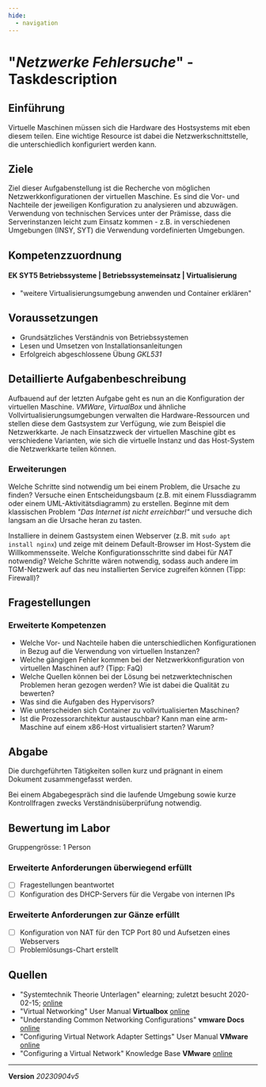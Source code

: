```yaml
---
hide:
  - navigation
---
```


# "*Netzwerke Fehlersuche*" - Taskdescription

## Einführung
Virtuelle Maschinen müssen sich die Hardware des Hostsystems mit eben diesem teilen. Eine wichtige Resource ist dabei die Netzwerkschnittstelle, die unterschiedlich konfiguriert werden kann.

## Ziele
Ziel dieser Aufgabenstellung ist die Recherche von möglichen Netzwerkkonfigurationen der virtuellen Maschine. Es sind die Vor- und Nachteile der jeweiligen Konfiguration zu analysieren und abzuwägen.  
Verwendung von technischen Services unter der Prämisse, dass die Serverinstanzen leicht zum Einsatz kommen - z.B. in verschiedenen Umgebungen (INSY, SYT) die Verwendung vordefinierten Umgebungen.

## Kompetenzzuordnung
#### EK SYT5 Betriebssysteme | Betriebssystemeinsatz | Virtualisierung
* "weitere Virtualisierungsumgebung anwenden und Container erklären"

## Voraussetzungen
* Grundsätzliches Verständnis von Betriebssystemen
* Lesen und Umsetzen von Installationsanleitungen
* Erfolgreich abgeschlossene Übung *GKL531*

## Detaillierte Aufgabenbeschreibung
Aufbauend auf der letzten Aufgabe geht es nun an die Konfiguration der virtuellen Maschine.
*VMWare*, *VirtualBox* und ähnliche Vollvirtualisierungsumgebungen verwalten die Hardware-Ressourcen und stellen diese dem Gastsystem zur Verfügung, wie zum Beispiel die Netzwerkkarte.
Je nach Einsatzzweck der virtuellen Maschine gibt es verschiedene Varianten, wie sich die virtuelle Instanz und das Host-System die Netzwerkkarte teilen können.

### Erweiterungen
Welche Schritte sind notwendig um bei einem Problem, die Ursache zu finden? Versuche einen Entscheidungsbaum (z.B. mit einem Flussdiagramm oder einem UML-Aktivitätsdiagramm) zu erstellen. Beginne mit dem klassischen Problem *"Das Internet ist nicht erreichbar!"* und versuche dich langsam an die Ursache heran zu tasten.

Installiere in deinem Gastsystem einen Webserver (z.B. mit `sudo apt install nginx`) und zeige mit deinem Default-Browser im Host-System die Willkommensseite. Welche Konfigurationsschritte sind dabei für *NAT* notwendig? Welche Schritte wären notwendig, sodass auch andere im TGM-Netzwerk auf das neu installierten Service zugreifen können (Tipp: Firewall)?

## Fragestellungen
### Erweiterte Kompetenzen
* Welche Vor- und Nachteile haben die unterschiedlichen Konfigurationen in Bezug auf die Verwendung von virtuellen Instanzen?
* Welche gängigen Fehler kommen bei der Netzwerkkonfiguration von virtuellen Maschinen auf? (Tipp: FaQ)
* Welche Quellen können bei der Lösung bei netzwerktechnischen Problemen heran gezogen werden? Wie ist dabei die Qualität zu bewerten?
* Was sind die Aufgaben des Hypervisors?
* Wie unterscheiden sich Container zu vollvirtualisierten Maschinen?
* Ist die Prozessorarchitektur austauschbar? Kann man eine arm-Maschine auf einem x86-Host virtualisiert starten? Warum?

## Abgabe
Die durchgeführten Tätigkeiten sollen kurz und prägnant in einem Dokument zusammengefasst werden.

Bei einem Abgabegespräch sind die laufende Umgebung sowie kurze Kontrollfragen zwecks Verständnisüberprüfung notwendig.

## Bewertung im Labor
Gruppengrösse: 1 Person
### Erweiterte Anforderungen **überwiegend erfüllt**
- [ ] Fragestellungen beantwortet
- [ ] Konfiguration des DHCP-Servers für die Vergabe von internen IPs

### Erweiterte Anforderungen **zur Gänze erfüllt**
- [ ] Konfiguration von NAT für den TCP Port 80 und Aufsetzen eines Webservers
- [ ] Problemlösungs-Chart erstellt

## Quellen
* "Systemtechnik Theorie Unterlagen" elearning; zuletzt besucht 2020-02-15; [online](https://elearning.tgm.ac.at/course/view.php?id=1939)
* "Virtual Networking" User Manual **Virtualbox** [online](https://www.virtualbox.org/manual/UserManual.html#networkingdetails)
* "Understanding Common Networking Configurations" **vmware Docs** [online](https://docs.vmware.com/en/VMware-Workstation-Pro/16.0/com.vmware.ws.using.doc/GUID-D9B0A52D-38A2-45D7-A9EB-987ACE77F93C.html)
* "Configuring Virtual Network Adapter Settings" User Manual **VMware** [online](https://docs.vmware.com/en/VMware-Workstation-Player-for-Windows/15.0/com.vmware.player.win.using.doc/GUID-C82DCB68-2EFA-460A-A765-37225883337D.html)
* "Configuring a Virtual Network" Knowledge Base **VMware** [online](https://www.vmware.com/support/ws5/doc/ws_net.html)


---
**Version** *20230904v5*

